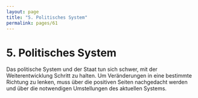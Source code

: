 ```yaml
---
layout: page
title: "5. Politisches System"
permalink: pages/61
---
```


# 5\. Politisches System

Das politische System und der Staat tun sich schwer, mit der Weiterentwicklung Schritt zu halten. Um Veränderungen in eine bestimmte Richtung zu lenken, muss über die positiven Seiten nachgedacht werden und über die notwendigen Umstellungen des aktuellen Systems.


